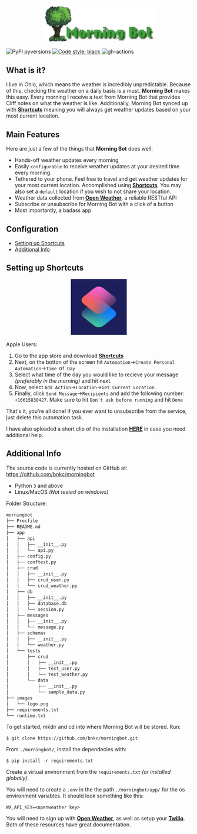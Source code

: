 <p align="center">
  <a href="https://github.com/bnkc/morningbot"><img alt="Morning Bot" src="https://github.com/bnkc/morningbot/blob/master/images/logo.png" width="60%"></a>
</p>


![PyPI pyversions](https://img.shields.io/pypi/pyversions/deadlink.svg?style=flat-square)
[![Code style: black](https://img.shields.io/badge/code%20style-black-000000.svg?style=flat-square)](https://github.com/psf/black)
![gh-actions](https://img.shields.io/github/workflow/status/nschloe/deadlink/ci?style=flat-square)

## What is it?

I live in Ohio, which means the weather is incredibly unpredictable. Because of this, checking the weather on a daily basis is a must. **Morning Bot** makes this easy. Every morning I receive a text from Morning Bot that provides Cliff notes on what the weather is like. Additionally, Morning Bot synced up with [**Shortcuts**](https://apps.apple.com/us/app/shortcuts/id915249334) meaning you will always get weather updates based on your most current location.

## Main Features
Here are just a few of the things that **Morning Bot** does well:

- Hands-off weather updates every morning
- Easily `configurable` to receive weather updates at your desired time every morning.
- Tethered to your phone. Feel free to travel and get weather updates for your most current location. Accomplished using [**Shortcuts**](https://apps.apple.com/us/app/shortcuts/id915249334). You may also set a `default` location if you wish to not share your location.
- Weather data collected from [**Open Weather**](https://openweathermap.org/), a reliable RESTful API
- Subscribe or unsubscribe for Morning Bot with a click of a button 
- Most importantly, a badass app
 
## Configuration

* [Setting up Shortcuts](#setting-up-shortcuts)
* [Additional Info](#additional-info)


## Setting up Shortcuts

<p align="center">
  <a href="https://apps.apple.com/us/app/shortcuts/id915249334"><img alt="Morning Bot" src="https://github.com/bnkc/morningbot/blob/master/images/shortcuts.png" width="30%"></a>
</p>

Apple Users:

1. Go to the app store and download [**Shortcuts**](https://apps.apple.com/us/app/shortcuts/id915249334)
2. Next, on the botton of the screen hit `Automation`->`Create Personal Automation`->`Time Of Day`
3. Select what time of the day you would like to recieve your message *(preferably in the morning)* and hit next.
4. Now, select `Add Action`->`Location`->`Get Current Location`.
5. Finally, click `Send Message`->`Recipients` and add the following number: `+16615830427`. Make sure to hit `Don't ask before running` and hit `Done`

That's it, you're all done! if you ever want to unsubscribe from the service, just delete this automation task.

I have also uploaded a short clip of the installation [**HERE**](https://www.youtube.com/shorts/ETcyUGUhfoQ) in case you need additional help.



## Additional Info

The source code is currently hosted on GitHub at:
https://github.com/bnkc/morningbot

- Python `3` and above
- Linux/MacOS *(Not tested on windows)*

Folder Structure:
```
morningbot
├── Procfile
├── README.md
├── app
│   ├── api
│   │   ├── __init__.py
│   │   └── api.py
│   ├── config.py
│   ├── conftest.py
│   ├── crud
│   │   ├── __init__.py
│   │   ├── crud_user.py
│   │   └── crud_weather.py
│   ├── db
│   │   ├── __init__.py
│   │   ├── database.db
│   │   └── session.py
│   ├── messages
│   │   ├── __init__.py
│   │   └── message.py
│   ├── schemas
│   │   ├── __init__.py
│   │   └── weather.py
│   └── tests
│       ├── crud
│       │   ├── __init__.py
│       │   ├── test_user.py
│       │   └── test_weather.py
│       └── data
│           ├── __init__.py
│           └── sample_data.py
├── images
│   └── logo.png
├── requirements.txt
└── runtime.txt
```

To get started, mkdir and cd into where Morning Bot will be stored.
Run:

```console
$ git clone https://github.com/bnkc/morningbot.git
```
From `./morningbot/`, install the dependecies with:

```console
$ pip install -r requirements.txt
```
Create a virtual environment from the `requirements.txt` *(or installed globally)*.

You will need to create a `.env` in the the path `./morningbot/app/` for the os environment variables. It should look something like this:

```
WX_API_KEY=<openweather key>
```
You will need to sign up with [**Open Weather**](https://openweathermap.org/), as well as setup your [**Twilio**](https://www.twilio.com/).
Both of these resources have great documentation.


